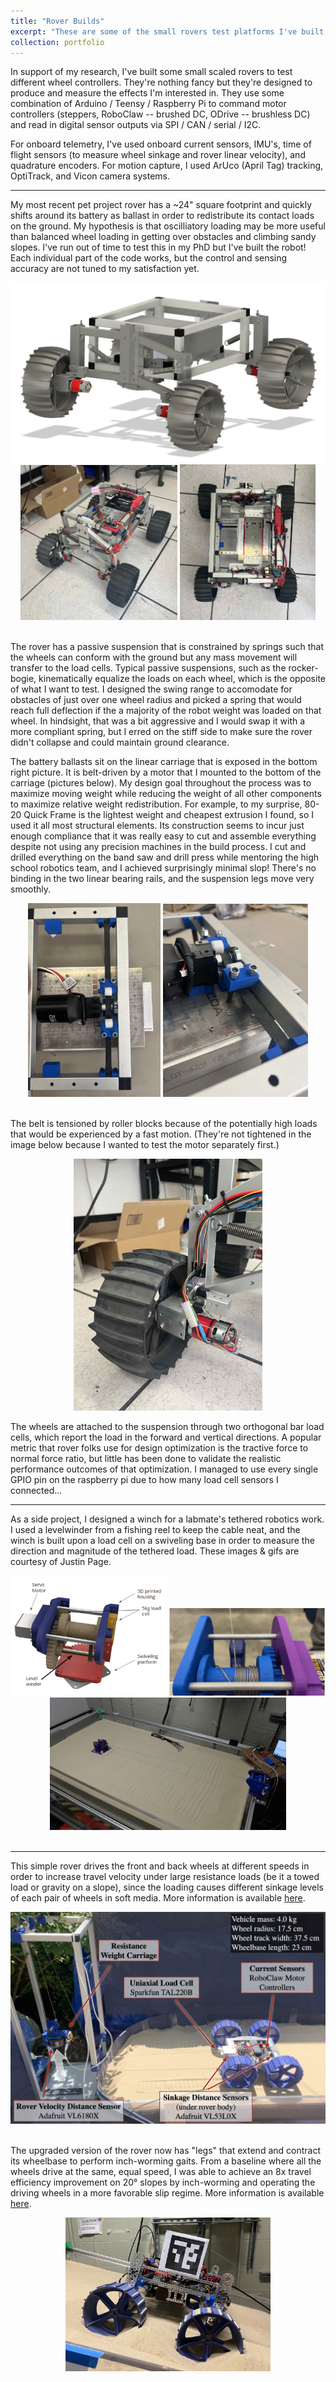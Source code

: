 ```yaml
---
title: "Rover Builds"
excerpt: "These are some of the small rovers test platforms I've built for my graduate research... click here for some images. <br><img src='/images/portfolio/shifty/babybot_cad.png' width='49.5%'> <img src='/images/winch.gif' width='49.5%'> "
collection: portfolio
---
```


<!-- ~Work in progress...~ -->

In support of my research, I've built some small scaled rovers to test different wheel controllers. They're nothing fancy but they're designed to produce and measure the effects I'm interested in. They use some combination of Arduino / Teensy / Raspberry Pi to command motor controllers (steppers, RoboClaw -- brushed DC, ODrive -- brushless DC) and read in digital sensor outputs via SPI / CAN / serial / I2C.

For onboard telemetry, I've used onboard current sensors, IMU's, time of flight sensors (to measure wheel sinkage and rover linear velocity), and quadrature encoders. For motion capture, I used ArUco (April Tag) tracking, OptiTrack, and Vicon camera systems.

---

My most recent pet project rover has a ~24" square footprint and quickly shifts around its battery as ballast in order to redistribute its contact loads on the ground. My hypothesis is that oscilliatory loading may be more useful than balanced wheel loading in getting over obstacles and climbing sandy slopes. I've run out of time to test this in my PhD but I've built the robot! Each individual part of the code works, but the control and sensing accuracy are not tuned to my satisfaction yet.

<center>
	<img src="/images/portfolio/shifty/babybot_cad.png"> 
	<img src="/images/portfolio/shifty/full.jpg" width="49.8%"> 
	<img src="/images/portfolio/shifty/topview.jpg" width="43%"> 
</center>
<br>

The rover has a passive suspension that is constrained by springs such that the wheels can conform with the ground but any mass movement will transfer to the load cells. Typical passive suspensions, such as the rocker-bogie, kinematically equalize the loads on each wheel, which is the opposite of what I want to test. I designed the swing range to accomodate for obstacles of just over one wheel radius and picked a spring that would reach full deflection if the a majority of the robot weight was loaded on that wheel. In hindsight, that was a bit aggressive and I would swap it with a more compliant spring, but I erred on the stiff side to make sure the rover didn't collapse and could maintain ground clearance.


The battery ballasts sit on the linear carriage that is exposed in the bottom right picture. It is belt-driven by a motor that I mounted to the bottom of the carriage (pictures below). My design goal throughout the process was to maximize moving weight while reducing the weight of all other components to maximize relative weight redistribution. For example, to my surprise, 80-20 Quick Frame is the lightest weight and cheapest extrusion I found, so I used it all most structural elements. Its construction seems to incur just enough compliance that it was really easy to cut and assemble everything despite not using any precision machines in the build process. I cut and drilled everything on the band saw and drill press while mentoring the high school robotics team, and I achieved surprisingly minimal slop! There's no binding in the two linear bearing rails, and the suspension legs move very smoothly.

<center>
	<img src="/images/portfolio/shifty/belt.jpg" width="42.1%"> 
	<img src="/images/portfolio/shifty/belt_closeup.jpg" width="46%"> 
</center>
<br>

The belt is tensioned by roller blocks because of the potentially high loads that would be experienced by a fast motion. (They're not tightened in the image below because I wanted to test the motor separately first.) 

<center>
	<img src="/images/portfolio/shifty/wheel.jpg" width="60%"> 
</center>

The wheels are attached to the suspension through two orthogonal bar load cells, which report the load in the forward and vertical directions. A popular metric that rover folks use for design optimization is the tractive force to normal force ratio, but little has been done to validate the realistic performance outcomes of that optimization. I managed to use every single GPIO pin on the raspberry pi due to how many load cell sensors I connected...

---


As a side project, I designed a winch for a labmate's tethered robotics work. I used a levelwinder from a fishing reel to keep the cable neat, and the winch is built upon a load cell on a swiveling base in order to measure the direction and magnitude of the tethered load. These images & gifs are courtesy of Justin Page.

<center>
	<img src="/images/winch.png" width="49.5%"> 
	<img src="/images/winch.gif" width="49.5%"> 
	<img src="/images/winch_sand.gif" width="75%"> 
</center>

<br>

---

This simple rover drives the front and back wheels at different speeds in order to increase travel velocity under large resistance loads (be it a towed load or gravity on a slope), since the loading causes different sinkage levels of each pair of wheels in soft media. More information is available [here](https://cyndiac.github.io/publication/fb-diff-drive).

<center> 
	<img src="/images/diffslip_setup.jpg"> 
</center>

<br>

The upgraded version of the rover now has "legs" that extend and contract its wheelbase to perform inch-worming gaits. From a baseline where all the wheels drive at the same, equal speed, I was able to achieve an 8x travel efficiency improvement on 20° slopes by inch-worming and operating the driving wheels in a more favorable slip regime. More information is available [here](https://cyndiac.github.io/publication/inchworm).

<center>
	<img src="/images/shifty.jpg" width="65%"> 
</center>

<br>



<!-- This is an item in your portfolio. It can be have images or nice text. If you name the file .md, it will be parsed as markdown. If you name the file .html, it will be parsed as HTML.  -->
